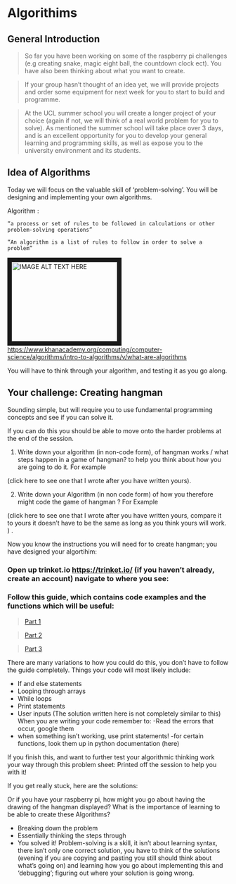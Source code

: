 # Algorithims

## General Introduction

> So far you have been working on some of the raspberry pi challenges (e.g creating snake, magic eight ball, the countdown clock ect). 
You have also been thinking about what you want to create.

> If your group hasn’t thought of an idea yet, we will provide projects and order some equipment for next week for you to start to build and programme.

> At the UCL summer school you will create a longer project of your choice (again if not, we will think of a real world problem for you to solve). As mentioned the summer school will take place over 3 days, and is an excellent opportunity for you to develop your general learning and programming skills, as well as expose you to the university environment and its students. 

## Idea of Algorithms

Today we will focus on the valuable skill of ‘problem-solving’. You will be designing and implementing your own algorithms.  

Algorithm : 
```
“a process or set of rules to be followed in calculations or other problem-solving operations”
```
```
“An algorithm is a list of rules to follow in order to solve a problem”
```
<a href="http://www.youtube.com/watch?feature=player_embedded&v=CvSOaYi89B4
" target="_blank"><img src="http://img.youtube.com/vi/YOUTUBE_VIDEO_ID_HERE/0.jpg" 
alt="IMAGE ALT TEXT HERE" width="240" height="180" border="10" /></a>
https://www.khanacademy.org/computing/computer-science/algorithms/intro-to-algorithms/v/what-are-algorithms

You will have to think through your algorithm, and testing it as you go along. 

## Your challenge: Creating hangman
Sounding simple, but will require you to use fundamental programming concepts and see if you can solve it.  

If you can do this you should be able to move onto the harder problems at the end of the session. 

1.	Write down your algorithm (in non-code form), of hangman works / what steps happen in a game of hangman? to help you think about how you are going to do it.
For example 

(click here to see one that I wrote after you have written yours). 

2.	Write down your Algorithm (in non code form) of how you therefore might code the game of hangman ? 
For Example

(click here to see one that I wrote after you have written yours, compare it to yours it doesn’t have to be the same as long as you think yours will work. ) . 

Now you know the instructions you will need for to create hangman; you have designed your algortihim: 

### Open up trinket.io  https://trinket.io/  (if you haven’t already, create an account) navigate to where you see: 

### Follow this guide, which contains code examples and the functions which will be useful: 

> <a href="https://www.practicepython.org/exercise/2016/09/24/30-pick-word.html" target="_blank">Part 1</a>


> <a href="https://www.practicepython.org/exercise/2017/01/02/31-guess-letters.html" target="_blank">Part 2</a>


> <a href="https://www.practicepython.org/exercise/2017/01/10/32-hangman.html" target="_blank">Part 3</a>


There are many variations to how you could do this, you don’t have to follow the guide completely. 
Things your code will most likely include: 

-	If and else statements 
-	Looping through arrays
-	While loops 
-	Print statements 
-	User inputs 
(The solution written here is not completely similar to this) 
When you are writing your code remember to:
-Read the errors that occur, google them
- when something isn’t working, use print statements! 
-for certain functions, look them up in python documentation (here) 

If you finish this, and want to further test your algorithmic thinking work your way through this problem sheet: 
Printed off the session to help you with it! 

If you get really stuck, here are the solutions: 

Or if you have your raspberry pi, how might you go about having the drawing of the hangman displayed? 
What is the importance of learning to be able to create these Algorithms? 
-	Breaking down the problem 
-	Essentially thinking the steps through
-	You solved it! Problem-solving is a skill, it isn’t about learning syntax, there isn’t only one correct solution, you have to think of the solutions (evening if you are copying and pasting you still should think about what’s going on) and learning how you go about implementing this and ‘debugging’; figuring out where your solution is going wrong. 
